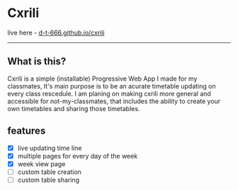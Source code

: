 # Cxrili

live here - [d-t-666.github.io/cxrili](https://d-t-666.github.io/cxrili)

---
## What is this?

Cxrili is a simple (installable) Progressive Web App I made for my classmates, It's main purpose is to be an acurate timetable updating on every class rescedule. I am planing on making cxrili more general and accessible for not-my-classmates, that includes the ability to create your own timetables and sharing those timetables.

## features

- [x] live updating time line
- [x] multiple pages for every day of the week
- [x] week view page
- [ ] custom table creation
- [ ] custom table sharing
